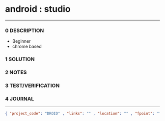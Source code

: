 # android : studio
--------------------------------
### 0 DESCRIPTION

- Beginner
- chrome based

### 1 SOLUTION


### 2 NOTES


### 3 TEST/VERIFICATION


### 4 JOURNAL



--------------------------------
```json
{ "project_code": "DROID" , "links": "" , "location": "" , "fpoint": "" }
```
